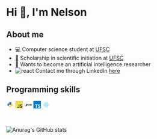 # Hi 👋, I'm Nelson


## About me
- 💻 Computer science student at [UFSC](https://ufsc.br/)
- 🔬 Scholarship in scientific initiation at [UFSC](https://ufsc.br/)
- 🎯 Wants to become an artificial intelligence researcher
- <img height="16" alt="react" src="https://user-images.githubusercontent.com/16853682/185823851-fa6ed762-761d-4c24-b07f-b048df551627.png">   Contact me through LinkedIn [here](https://www.linkedin.com/in/nelson-joppi-a363131a2/?locale=en_US)

## Programming skills
<code><img height="20" alt="python" src="https://raw.githubusercontent.com/github/explore/5c058a388828bb5fde0bcafd4bc867b5bb3f26f3/topics/python/python.png"></code>
<code><img height="20" alt="javascript" src="https://raw.githubusercontent.com/github/explore/80688e429a7d4ef2fca1e82350fe8e3517d3494d/topics/javascript/javascript.png"></code>
<code><img height="20" alt="bash" src="https://raw.githubusercontent.com/github/explore/80688e429a7d4ef2fca1e82350fe8e3517d3494d/topics/bash/bash.png"></code>
<code><img height="20" alt="typescript" src="https://raw.githubusercontent.com/github/explore/80688e429a7d4ef2fca1e82350fe8e3517d3494d/topics/typescript/typescript.png"></code>
<code><img height="20" alt="react" src="https://raw.githubusercontent.com/github/explore/80688e429a7d4ef2fca1e82350fe8e3517d3494d/topics/react/react.png"></code>
   
<br />

![Anurag's GitHub stats](https://github-readme-stats.vercel.app/api?username=njoppi2&show_icons=true)









<!--
[![willianrod's wakatime stats](https://github-readme-stats.vercel.app/api/wakatime?username=njoppi2)](https://github.com/anuraghazra/github-readme-stats)

https://github.com/abhisheknaiidu/awesome-github-profile-readme#code-mode-
https://github.com/DenverCoder1/DenverCoder1


I started my coding career at Voltbras, a startup created by some friends of mine, where I learned the majority of my web development skills.

Here are some ideas to get you started:

- 🔭 I’m currently working on ...
- 🌱 I’m currently learning ...
- 👯 I’m looking to collaborate on ...
- 🤔 I’m looking for help with ...
- 💬 Ask me about ...
- 📫 How to reach me: ...
- 😄 Pronouns: ...
- ⚡ Fun fact: ...
-->

